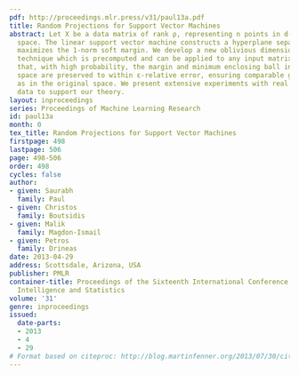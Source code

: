 ```yaml
---
pdf: http://proceedings.mlr.press/v31/paul13a.pdf
title: Random Projections for Support Vector Machines
abstract: Let X be a data matrix of rank ρ, representing n points in d-dimensional
  space. The linear support vector machine constructs a hyperplane separator that
  maximizes the 1-norm soft margin. We develop a new oblivious dimension reduction
  technique which is precomputed and can be applied to any input matrix X. We prove
  that, with high probability, the margin and minimum enclosing ball in the feature
  space are preserved to within ε-relative error, ensuring comparable generalization
  as in the original space. We present extensive experiments with real and synthetic
  data to support our theory.
layout: inproceedings
series: Proceedings of Machine Learning Research
id: paul13a
month: 0
tex_title: Random Projections for Support Vector Machines
firstpage: 498
lastpage: 506
page: 498-506
order: 498
cycles: false
author:
- given: Saurabh
  family: Paul
- given: Christos
  family: Boutsidis
- given: Malik
  family: Magdon-Ismail
- given: Petros
  family: Drineas
date: 2013-04-29
address: Scottsdale, Arizona, USA
publisher: PMLR
container-title: Proceedings of the Sixteenth International Conference on Artificial
  Intelligence and Statistics
volume: '31'
genre: inproceedings
issued:
  date-parts:
  - 2013
  - 4
  - 29
# Format based on citeproc: http://blog.martinfenner.org/2013/07/30/citeproc-yaml-for-bibliographies/
---
```

